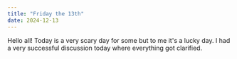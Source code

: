 ```yaml
---
title: "Friday the 13th"
date: 2024-12-13
---
```

Hello all! Today is a very scary day for some but to me it's a lucky day. I had a very successful discussion today where everything got clarified.
